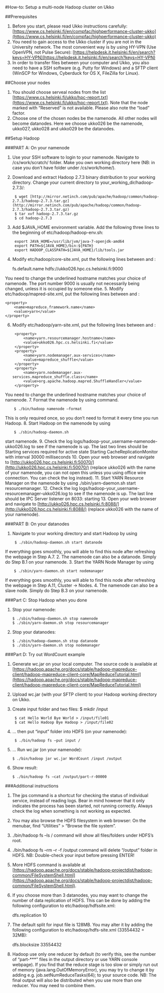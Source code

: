 #How-to: Setup a multi-node Hadoop cluster on Ukko

##Prerequisites
1. Before you start, please read Ukko instructions carefully: [https://www.cs.helsinki.fi/en/compfac/highperformance-cluster-ukko](https://www.cs.helsinki.fi/en/compfac/highperformance-cluster-ukko)
2. You need to gain access to the Ukko cluster if you are not in the University network. The most
convenient way is by using HY-VPN (Use OpenVPN, not Pulse Secure):
[https://helpdesk.it.helsinki.fi/en/search?keys=HY-VPN](https://helpdesk.it.helsinki.fi/en/search?keys=HY-VPN)
3. In order to transfer files between your computer and Ukko, you also need to have a SSH software (e.g.
Putty for Windows) and a SFTP client (WinSCP for Windows, Cyberduck for OS X, FileZilla for
Linux).

##Choose your nodes
1. You should choose serveal nodes from the list [https://www.cs.helsinki.fi/ukko/hpc-report.txt](https://www.cs.helsinki.fi/ukko/hpc-report.txt).
Note that the node marked with “Reserved” is not available. Please also note the “load” factor.
2. Choose one of the chosen nodes be the namenode. All other nodes will become datanodes. Here
we choose ukko026 be the namenode, ukko027, ukko028 and ukko029 be the datanodes.

##Setup Hadoop

###PART A: On your namenode
1. Use your SSH software to login to your namenode. Navigate to /cs/work/scratch/ folder. Make you own working directory here (NB: in case you don't have folder under /cs/work/home/).
2. Download and extract Hadoop 2.7.3 binary distribution to your working directory. Change your current directory to your_working_dir/hadoop-2.7.3/: 
 
        $ wget [http://mirror.netinch.com/pub/apache/hadoop/common/hadoop-2.7.3/hadoop-2.7.3.tar.gz](http://mirror.netinch.com/pub/apache/hadoop/common/hadoop-2.7.3/hadoop-2.7.3.tar.gz)
        $ tar xvf hadoop-2.7.3.tar.gz
        $ cd hadoop-2.7.3  
3. Add $JAVA_HOME environment variable. Add the following three lines to the beginning of etc/hadoop/hadoop-env.sh:

        export JAVA_HOME=/usr/lib/jvm/java-7-openjdk-amd64
        export PATH=${JAVA_HOME}/bin:${PATH}
        export HADOOP_CLASSPATH=${JAVA_HOME}/lib/tools.jar
4. Modify etc/hadoop/core-site.xml, put the following lines between <configuration> and </configuration>:


    <property>
        <name>fs.default.name</name>
        <value>hdfs://ukko026.hpc.cs.helsinki.fi:9000</value>
    </property>
You need to change the underlined hostname matches your choice of namenode. The port number 9000 is usually not necessarily being changed, unless it is occupied by someone else.
5. Modify etc/hadoop/mapred-site.xml, put the following lines between <configuration> and </configuration>:


    <property>
        <name>mapreduce.framework.name</name>
        <value>yarn</value>
    </property>
6. Modify etc/hadoop/yarn-site.xml, put the following lines between <configuration> and </configuration>: 
 
 
        <property>
            <name>yarn.resourcemanager.hostname</name>
            <value>ukko026.hpc.cs.helsinki.fi</value>
        </property>
        <property>
            <name>yarn.nodemanager.aux-services</name>
            <value>mapreduce_shuffle</value>
        </property>
        <property>
            <name>yarn.nodemanager.aux-services.mapreduce_shuffle.class</name>
            <value>org.apache.hadoop.mapred.ShuffleHandler</value>
        </property>
You need to change the underlined hostname matches your choice of namenode.
7. Format the namenode by using command.

        $ ./bin/hadoop namenode –format  
        
This is only required once, so you don’t need to format it every time you run Hadoop.
8. Start Hadoop on the namenode by using 

        $ ./sbin/hadoop-daemon.sh
start namenode.
9. Check the log logs/hadoop-your_username-namenode-ukko026.log to see if the namenode is up. The last two lines should be
    Starting services required for active state
    Starting CacheReplicationMonitor with interval 30000 milliseconds
10. Open your web browser and navigate to [http://ukko026.hpc.cs.helsinki.fi:50070/](http://ukko026.hpc.cs.helsinki.fi:50070/) (replace ukko026 with the name of your namenode, you can not open this unless you using office wire connection. You can check the log instead).
11. Start YARN Resource Manager on the namenode by using ./sbin/yarn-daemon.sh start resourcemanager.
12. Check the log logs/hadoop-your_username-resourcemanager-ukko026.log to see if the namenode is up. The last line should be
    IPC Server listener on 8033: starting
13. Open your web browser and navigate to [http://ukko026.hpc.cs.helsinki.fi:8088/](http://ukko026.hpc.cs.helsinki.fi:8088/) (replace ukko026 with the name of your namenode).

###PART B: On your datanodes
1. Navigate to your working directory and start Hadoop by using 

        $ ./sbin/hadoop-daemon.sh start datanode
If everything goes smoothly, you will able to find this node after refreshing the webpage in Step A.7.
2. The namenode can also be a datanode. Simply do Step B.1 on your namenode.
3. Start the YARN Node Manager by using 

        $ ./sbin/yarn-daemon.sh start nodemanager
If everything goes smoothly, you will able to find this node after refreshing the webpage in Step A.11, Cluster -> Nodes.
4. The namenode can also be a slave node. Simply do Step B.3 on your namenode.

###Part C: Stop Hadoop when you done
1. Stop your namenode:

       $ ./sbin/hadoop-daemon.sh stop namenode
       $ ./sbin/yarn-daemon.sh stop resourcemanager
2. Stop your datanodes:

       $ ./sbin/hadoop-daemon.sh stop datanode
       $ ./sbin/yarn-daemon.sh stop nodemanager

###Part D: Try out WordCount example
1. Generate wc.jar on your local computer. The source code is available at
[https://hadoop.apache.org/docs/stable/hadoop-mapreduce-client/hadoop-mapreduce-client-core/MapReduceTutorial.html](https://hadoop.apache.org/docs/stable/hadoop-mapreduce-client/hadoop-mapreduce-client-core/MapReduceTutorial.html)
2. Upload wc.jar (with your SFTP client) to your Hadoop working directory on Ukko.
3. Create input folder and two files:
$ mkdir /input

        $ cat Hello World Bye World > /input/file01
        $ cat Hello Hadoop Bye Hadoop > /input/file02
4. … then put “input” folder into HDFS (on your namenode):

        $ ./bin/hadoop fs –put input /
5. … Run wc.jar (on your namenode):
 
       $ ./bin/hadoop jar wc.jar WordCount /input /output
6. Show result:
 
       $ ./bin/hadoop fs –cat /output/part-r-00000

###Additional instructions
1. The jps command is a shortcut for checking the status of individual service, instead of reading logs. Bear in mind however that it only indicates the process has been started, not running correctly. Always check the log when something is not working as expected.
2. You may also browse the HDFS filesystem in web browser: On the menubar, find “Utilities” > “Browse the file system”.
3. ./bin/hadoop fs –ls / command will show all files/folders under HDFS’s root.
4. ./bin/hadoop fs –rm –r -f /output command will delete “/output” folder in HDFS. NB: Double-check your input before pressing ENTER!
5. More HDFS command is available at [https://hadoop.apache.org/docs/stable/hadoop-projectdist/hadoop-common/FileSystemShell.html](https://hadoop.apache.org/docs/stable/hadoop-projectdist/hadoop-common/FileSystemShell.html).
6. If you choose more than 3 datanodes, you may want to change the number of data replication of HDFS. This can be done by adding the following configuration to etc/hadoop/hdfssite.xml:


    <property>
        <name>dfs.replication</name>
        <value>10</value>
    </property>
7. The default split for input file is 128MB. You may alter it by adding the following configuration to etc/hadoop/hdfs-site.xml (33554432 = 32MB):


    <property>
        <name> dfs.blocksize</name>
        <value>33554432</value>
    </property>
8. Hadoop use only one reducer by default (to verify this, see the number of “part-***” files in the output directory or use YARN console webpage).
If you find that the reduce stage is too slow or simply run out of memory (java.lang.OutOfMemoryError), you may try to change it by adding e.g. job.setNumReduceTasks(64); to your source code. NB: The final output will also be distributed when you use more than one reducer. You may need to combine them.
